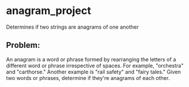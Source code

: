 # anagram_project

Determines if two strings are anagrams of one another

## Problem:
An anagram is a word or phrase formed by rearranging the letters of a different word or phrase irrespective of spaces. For example, "orchestra" and "carthorse." Another example is "rail safety" and "fairy tales." Given two words or phrases, determine if they're anagrams of each other.
